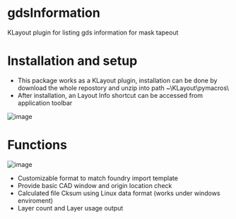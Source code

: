 # gdsInformation
KLayout plugin for listing gds information for mask tapeout


# Installation and setup
* This package works as a KLayout plugin, installation can be done by download the whole repostory and unzip into path ~\KLayout\pymacros\
* After installation, an Layout Info shortcut can be accessed from application toolbar
  
![image](https://github.com/user-attachments/assets/9ce9aecc-5c1f-4267-a60a-700b3ed9df18)


# Functions

![image](https://github.com/user-attachments/assets/05ed45ba-5f4b-46b6-925c-53e55307bdaf)

* Customizable format to match foundry import template
* Provide basic CAD window and origin location check
* Calculated file Cksum using Linux data format (works under windows enviroment)
* Layer count and Layer usage output
